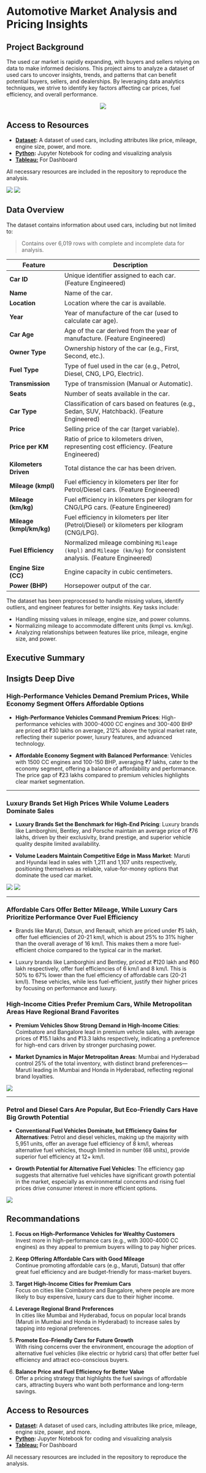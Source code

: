 # Automotive Market Analysis and Pricing Insights

## Project Background

The used car market is rapidly expanding, with buyers and sellers relying on data to make informed decisions. This project aims to analyze a dataset of used cars to uncover insights, trends, and patterns that can benefit potential buyers, sellers, and dealerships. By leveraging data analytics techniques, we strive to identify key factors affecting car prices, fuel efficiency, and overall performance.

<div style="text-align:center">
   <img src="assets/banner.jpeg" />
</div>

## Access to Resources

- **[Dataset](https://github.com/lakshaykamat/used-cars-analysis/blob/main/data/cars.csv):** A dataset of used cars, including attributes like price, mileage, engine size, power, and more.
- **[Python](https://github.com/lakshaykamat/used-cars-analysis/blob/main/NoteBook.ipynb):** Jupyter Notebook for coding and visualizing analysis
- **[Tableau:](https://public.tableau.com/app/profile/lakshay.kamat/viz/UsedCarsDashboard_17366223395650/UsedCarsDashboard?publish=yes)** For Dashboard

All necessary resources are included in the repository to reproduce the analysis.

[![](assets/dashboard1.png)](https://public.tableau.com/app/profile/lakshay.kamat/viz/UsedCarsDashboard_17366223395650/UsedCarsDashboard?publish=yes)
[![](assets/dashboard2.png)](https://public.tableau.com/app/profile/lakshay.kamat/viz/UsedCarsDashboard_17366223395650/UsedCarsDashboard?publish=yes)
## Data Overview


The dataset contains information about used cars, including but not limited to:

> Contains over 6,019 rows with complete and incomplete data for analysis.

| **Feature**              | **Description**                                                                               |
|--------------------------|-----------------------------------------------------------------------------------------------|
| **Car ID**               | Unique identifier assigned to each car. (Feature Engineered)                                  |
| **Name**                 | Name of the car.                                                                              |
| **Location**             | Location where the car is available.                                                         |
| **Year**                 | Year of manufacture of the car (used to calculate car age).                                   |
| **Car Age**              | Age of the car derived from the year of manufacture. (Feature Engineered)                     |
| **Owner Type**           | Ownership history of the car (e.g., First, Second, etc.).                                     |
| **Fuel Type**            | Type of fuel used in the car (e.g., Petrol, Diesel, CNG, LPG, Electric).                      |
| **Transmission**         | Type of transmission (Manual or Automatic).                                                  |
| **Seats**                | Number of seats available in the car.                                                        |
| **Car Type**             | Classification of cars based on features (e.g., Sedan, SUV, Hatchback). (Feature Engineered)  |
| **Price**                | Selling price of the car (target variable).                                                  |
| **Price per KM**         | Ratio of price to kilometers driven, representing cost efficiency. (Feature Engineered)       |
| **Kilometers Driven**    | Total distance the car has been driven.                                                       |
| **Mileage (kmpl)**       | Fuel efficiency in kilometers per liter for Petrol/Diesel cars. (Feature Engineered)          |
| **Mileage (km/kg)**      | Fuel efficiency in kilometers per kilogram for CNG/LPG cars. (Feature Engineered)             |
| **Mileage (kmpl/km/kg)** | Fuel efficiency in kilometers per liter (Petrol/Diesel) or kilometers per kilogram (CNG/LPG). |
| **Fuel Efficiency**      | Normalized mileage combining `Mileage (kmpl)` and `Mileage (km/kg)` for consistent analysis. (Feature Engineered) |
| **Engine Size (CC)**     | Engine capacity in cubic centimeters.                                                         |
| **Power (BHP)**          | Horsepower output of the car.                                                                 |


The dataset has been preprocessed to handle missing values, identify outliers, and engineer features for better insights. Key tasks include:

- Handling missing values in mileage, engine size, and power columns.
- Normalizing mileage to accommodate different units (kmpl vs. km/kg).
- Analyzing relationships between features like price, mileage, engine size, and power.

## Executive Summary

## Insigts Deep Dive

### High-Performance Vehicles Demand Premium Prices, While Economy Segment Offers Affordable Options

- **High-Performance Vehicles Command Premium Prices**: High-performance vehicles with 3000-4000 CC engines and 300-400 BHP are priced at ₹30 lakhs on average, 212% above the typical market rate, reflecting their superior power, luxury features, and advanced technology.

- **Affordable Economy Segment with Balanced Performance**: Vehicles with 1500 CC engines and 100-150 BHP, averaging ₹7 lakhs, cater to the economy segment, offering a balance of affordability and performance. The price gap of ₹23 lakhs compared to premium vehicles highlights clear market segmentation.

---

### Luxury Brands Set High Prices While Volume Leaders Dominate Sales

- **Luxury Brands Set the Benchmark for High-End Pricing**: Luxury brands like Lamborghini, Bentley, and Porsche maintain an average price of ₹76 lakhs, driven by their exclusivity, brand prestige, and superior vehicle quality despite limited availability.

- **Volume Leaders Maintain Competitive Edge in Mass Market**: Maruti and Hyundai lead in sales with 1,211 and 1,107 units respectively, positioning themselves as reliable, value-for-money options that dominate the used car market.

![](assets/car_count.png)
![](assets/b_price.png)

---

### Affordable Cars Offer Better Mileage, While Luxury Cars Prioritize Performance Over Fuel Efficiency
- Brands like Maruti, Datsun, and Renault, which are priced under ₹5 lakh, offer fuel efficiencies of 20-21 km/l, which is about 25% to 31% higher than the overall average of 16 km/l. This makes them a more fuel-efficient choice compared to the typical car in the market.

- Luxury brands like Lamborghini and Bentley, priced at ₹120 lakh and ₹60 lakh respectively, offer fuel efficiencies of 6 km/l and 8 km/l. This is 50% to 67% lower than the fuel efficiency of affordable cars (20-21 km/l). These vehicles, while less fuel-efficient, justify their higher prices by focusing on performance and luxury.


### High-Income Cities Prefer Premium Cars, While Metropolitan Areas Have Regional Brand Favorites

- **Premium Vehicles Show Strong Demand in High-Income Cities**: Coimbatore and Bangalore lead in premium vehicle sales, with average prices of ₹15.1 lakhs and ₹13.3 lakhs respectively, indicating a preference for high-end cars driven by stronger purchasing power.

- **Market Dynamics in Major Metropolitan Areas**: Mumbai and Hyderabad control 25% of the total inventory, with distinct brand preferences—Maruti leading in Mumbai and Honda in Hyderabad, reflecting regional brand loyalties.

![](assets/map.png)

---

### Petrol and Diesel Cars Are Popular, But Eco-Friendly Cars Have Big Growth Potential

- **Conventional Fuel Vehicles Dominate, but Efficiency Gains for Alternatives**: Petrol and diesel vehicles, making up the majority with 5,951 units, offer an average fuel efficiency of 8 km/l, whereas alternative fuel vehicles, though limited in number (68 units), provide superior fuel efficiency at 12+ km/l.

- **Growth Potential for Alternative Fuel Vehicles**: The efficiency gap suggests that alternative fuel vehicles have significant growth potential in the market, especially as environmental concerns and rising fuel prices drive consumer interest in more efficient options.

![](assets/mileage_by_fuel_type.png)


## Recommandations
1. **Focus on High-Performance Vehicles for Wealthy Customers**  
   Invest more in high-performance cars (e.g., with 3000-4000 CC engines) as they appeal to premium buyers willing to pay higher prices.

2. **Keep Offering Affordable Cars with Good Mileage**  
   Continue promoting affordable cars (e.g., Maruti, Datsun) that offer great fuel efficiency and are budget-friendly for mass-market buyers.

3. **Target High-Income Cities for Premium Cars**  
   Focus on cities like Coimbatore and Bangalore, where people are more likely to buy expensive, luxury cars due to their higher income.

4. **Leverage Regional Brand Preferences**  
   In cities like Mumbai and Hyderabad, focus on popular local brands (Maruti in Mumbai and Honda in Hyderabad) to increase sales by tapping into regional preferences.

5. **Promote Eco-Friendly Cars for Future Growth**  
   With rising concerns over the environment, encourage the adoption of alternative fuel vehicles (like electric or hybrid cars) that offer better fuel efficiency and attract eco-conscious buyers.

6. **Balance Price and Fuel Efficiency for Better Value**  
   Offer a pricing strategy that highlights the fuel savings of affordable cars, attracting buyers who want both performance and long-term savings.


## Access to Resources

- **[Dataset](https://github.com/lakshaykamat/used-cars-analysis/blob/main/data/cars.csv):** A dataset of used cars, including attributes like price, mileage, engine size, power, and more.
- **[Python](https://github.com/lakshaykamat/used-cars-analysis/blob/main/NoteBook.ipynb):** Jupyter Notebook for coding and visualizing analysis
- **[Tableau:](https://public.tableau.com/app/profile/lakshay.kamat/viz/UsedCarsDashboard_17366223395650/UsedCarsDashboard?publish=yes)** For Dashboard

All necessary resources are included in the repository to reproduce the analysis.

